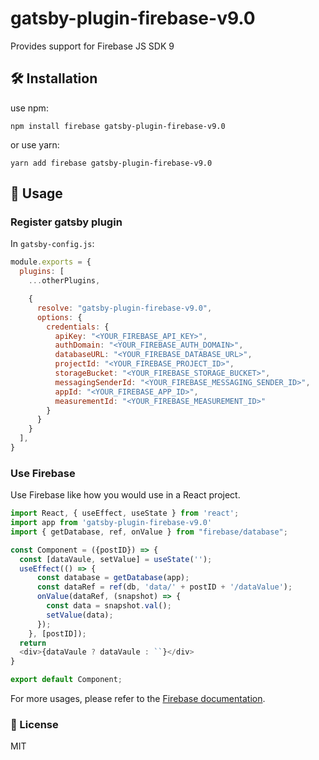 # gatsby-plugin-firebase-v9.0

Provides support for Firebase JS SDK 9

## 🛠 Installation

use npm:

```
npm install firebase gatsby-plugin-firebase-v9.0
```

or use yarn:

```
yarn add firebase gatsby-plugin-firebase-v9.0
```

## 📌 Usage

### Register gatsby plugin

In `gatsby-config.js`: 

```javascript
module.exports = {
  plugins: [
    ...otherPlugins,

    {
      resolve: "gatsby-plugin-firebase-v9.0",
      options: {
        credentials: {
          apiKey: "<YOUR_FIREBASE_API_KEY>",
          authDomain: "<YOUR_FIREBASE_AUTH_DOMAIN>",
          databaseURL: "<YOUR_FIREBASE_DATABASE_URL>",
          projectId: "<YOUR_FIREBASE_PROJECT_ID>",
          storageBucket: "<YOUR_FIREBASE_STORAGE_BUCKET>",
          messagingSenderId: "<YOUR_FIREBASE_MESSAGING_SENDER_ID>",
          appId: "<YOUR_FIREBASE_APP_ID>",
          measurementId: "<YOUR_FIREBASE_MEASUREMENT_ID>"
        }
      }
    }
  ],
}
```

### Use Firebase

Use Firebase like how you would use in a React project.

```javascript
import React, { useEffect, useState } from 'react';
import app from 'gatsby-plugin-firebase-v9.0'
import { getDatabase, ref, onValue } from "firebase/database";

const Component = ({postID}) => { 
  const [dataVaule, setValue] = useState('');
  useEffect(() => {
      const database = getDatabase(app);
      const dataRef = ref(db, 'data/' + postID + '/dataValue');
      onValue(dataRef, (snapshot) => {
        const data = snapshot.val();
        setValue(data);
      });
    }, [postID]);
  return
  <div>{dataVaule ? dataVaule : ``}</div>
}

export default Component;
```

For more usages, please refer to the [Firebase documentation](https://firebase.google.com/docs).

### 📝 License

MIT